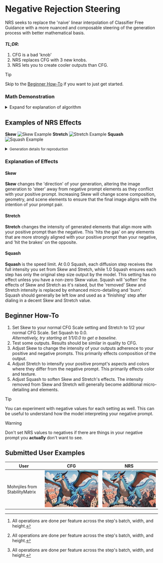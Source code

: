 # Negative Rejection Steering
NRS seeks to replace the 'naive' linear interpolation of Classifier Free Guidance with a more nuanced and composable steering of the generation process with better mathematical basis.

#### _**TL;DR**_:
1. CFG is a bad 'knob'
2. NRS replaces CFG with 3 new knobs.
3. NRS lets you to create cooler outputs than CFG.

> [!TIP]
> Skip to the [Beginner How-To](#beginner-how-to) if you want to just get started.

### Math Demonstration
<details>
<summary>Expand for explanation of algorithm</summary>
<img align="right" src="Examples/NRS_graph.png" alt="Graph of NRS vs CFG" style="width: 40%; float: right;">

### NRS is Applied in Three Steps:
0. ***V-Space**: Optional pre-NRS step* If the model is not using v-prediction, we transform the EPS `cond` and `uncond` into v-prediction space before continuing, then revert to eps-space before return.
1. **Skewing**: The conditioned output tensor is skewed away from the direction of the rejection of the unconditioned tensor on the conditioned tensor. This lengthens the tensor in a direction perpendicular to its direction without affecting the positive guidance. The tensor is displaced by the rejection multiplied by the Skew parameter.[^1]
2. **Stretching**: The skewed tensor is stretched towards the direction of the original conditioned tensor based on its difference from the projection of uncond on cond. The stretch is multiplied by the Stretch parameter.[^1]
3. **Squashing**: The skewed and stretched tensor is rescaled towards the original length of the conditioned tensor. 100% squashing outputs the original length of the conditioned tensor simply 'steered' towards the skewed & squashed version's direction.[^1]
[^1]: All operations are done per feature across the step's batch, width, and height.

[Interactive Graph on Math3D.org](https://www.math3d.org/aTJW4UZtCh)
</details>

## Examples of NRS Effects
**Skew**
![Skew Example](Examples/skew_array.png)
**Stretch**
![Stretch Example](Examples/stretch_array.png)
**Squash**
![Squash Example](Examples/squash_matrix.png)
<details>
<summary><small>Generation details for reproduction</small></summary>

| Prompt     | |
| ---------- | --- |
| Tool       | [Stable Diffusion WebUI reForge](https://github.com/Panchovix/stable-diffusion-webui-reForge) |  
| Sampler    | DPM++ 2M |
| Scheduler  | Align Your Steps |
| Steps      | 25 |
| Dimensions | 912 x 624 |
| Seed       | `1334103348` |
| Model      | [Lobotomized Mix v1.5](https://civitai.com/models/1144932) |
| Embeddings | [Lazy Embeddings for ALL illustrious NoobAI...](https://civitai.com/models/1302719), [Smooth Embeddings](https://civitai.com/models/1065154) |
| Positive   | lazypos, [Smooth_Quality\|SmoothNoob_Quality], BREAK<br>very awa, masterpiece, best quality, year 2024, newest, highres, absurdres,<br>1girl, samurai archer, cyberpunk cityscape, rain-soaked rooftop, neon reflection puddles, volumetric mist,<br>photorealistic, digital art,<br>dramatic rim lighting, shallow depth of field, low angle viewpoint |
| Negative   | lazyloli, lazynsfw, BREAK<br>lazyhand, SmoothNegative_Hands-neg, BREAK<br>[Smooth_Negative-neg\|SmoothNoob_Negative-neg], BREAK<br>lowres, worst quality, worst aesthetic, bad quality, jpeg artifacts, scan artifacts,<br>blurry, deformed anatomy, bad hands, extra fingers, missing fingers, mutated hands,<br>watermark, logo, text, nsfw |
</details>

### Explanation of Effects
#### Skew
**Skew** changes the 'direction' of your generation, altering the image generation to 'steer' away from negative prompt elements as they conflict with your positive prompt. Increasing Skew will change scene composition, geometry, and scene elements to ensure that the final image aligns with the intention of your prompt pair.
#### Stretch
**Stretch** changes the intensity of generated elements that align more with your positive prompt than the negative. This 'hits the gas' on any elements that are more strongly aligned with your positive prompt than your negative, and 'hit the brakes' on the opposite.
#### Squash
**Squash** is the speed limit. At 0.0 Squash, each diffusion step receives the full intensity you set from Skew and Stretch, while 1.0 Squash ensures each step has only the original step size output by the model. This setting has no effect unless you have a non-zero Skew value. Squash will 'soften' the effects of Skew and Stretch as it's raised, but the 'removed' Skew and Stretch intensity is replaced by enhanced micro-detailing and 'burn'. Squash should generally be left low and used as a 'finishing' step after dialing in a decent Skew and Stretch value.

## Beginner How-To
1. Set Skew to your normal CFG Scale setting and Stretch to 1/2 your normal CFG Scale. Set Squash to 0.0.<br>
*Alternatively, try starting at 1/1/0.0 to get a baseline.*
2. Test some outputs. Results should be similar in quality to CFG.
3. Adjust Skew to change the intensity of your outputs adherence to your positive and negative prompts. This primarily effects composition of the output.
4. Adjust Stretch to intensify your positive prompt's aspects and colors where they differ from the negative prompt. This primarily effects color and texture.
5. Adjust Squash to soften Skew and Stretch's effects. The intensity removed from Skew and Stretch will generally become additional micro-detailing and elements.

> [!TIP] 
> You can experiment with negative values for each setting as well. This can be useful to understand how the model interpreting your negative prompt.

> [!WARNING] 
> Don't set NRS values to negatives if there are things in your negative prompt you **actually** don't want to see.

## Submitted User Examples
| User | CFG | NRS |
| --- | --- | --- |
| Mohnjiles from StabilityMatrix | ![CFG Example](Examples/mohnjiles_cfg.png) | ![NRS Example](Examples/mohnjiles_nrs.png) |
